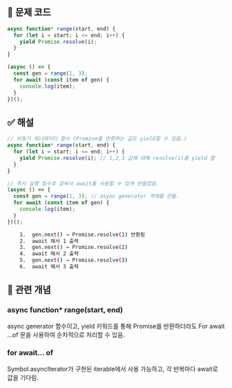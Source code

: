 ## 🔎 문제 코드

```js
async function* range(start, end) {
  for (let i = start; i <= end; i++) {
    yield Promise.resolve(i);
  }
}

(async () => {
  const gen = range(1, 3);
  for await (const item of gen) {
    console.log(item);
  }
})();
```

## ✅ 해설

```js
// 비동기 제너레이터 함수 (Promise를 반환하는 값도 yield할 수 있음.)
async function* range(start, end) {
  for (let i = start; i <= end; i++) {
    yield Promise.resolve(i); // 1,2,3 값에 대해 resolve(i)를 yield 함
  }
}

// 즉시 실행 함수로 감싸서 await를 사용할 수 있게 만들었음.
(async () => {
  const gen = range(1, 3); // async generator 객체를 만듦.
  for await (const item of gen) {
    console.log(item);
  }
})();
```

```bash
	1.	gen.next() → Promise.resolve(1) 반환됨
	2.	await 해서 1 출력
	3.	gen.next() → Promise.resolve(2)
	4.	await 해서 2 출력
	5.	gen.next() → Promise.resolve(3)
	6.	await 해서 3 출력
```

## 🧠 관련 개념

### async function\* range(start, end)

async generator 함수이고, yield 키워드를 통해 Promise를 반환하더라도 For await ...of 문을 사용하여 순차적으로 처리할 수 있음.

### for await... of

Symbol.asyncIterator가 구현된 iterable에서 사용 가능하고, 각 반복마다 await로 값을 기다림.
